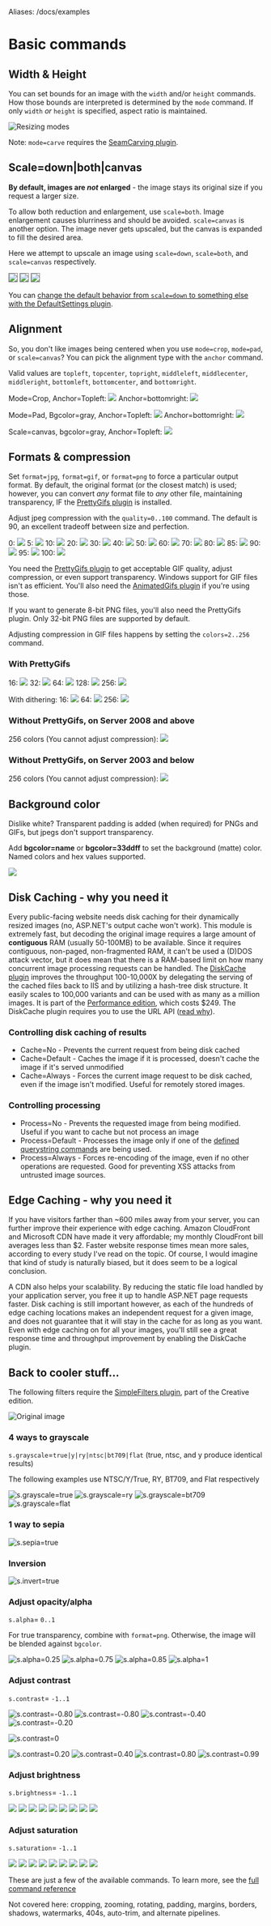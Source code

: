 Aliases: /docs/examples

# Basic commands

<style type="text/css">
.lineup img {vertical-align:top;}
</style>

## Width & Height

You can set bounds for an image with the `width` and/or `height` commands. How those bounds are interpreted is determined by the `mode` command. If only `width` *or* `height` is specified, aspect ratio is maintained.

![Resizing modes](http://cf.imageresizing.net/attachments/resizing-modes.png)

Note:  `mode=carve` requires the [SeamCarving plugin](/plugins/seamcarving). 

## Scale=down|both|canvas

**By default, images are *not* enlarged** - the image stays its original size if you request a larger size.


To allow both reduction and enlargement, use `scale=both`. Image enlargement causes blurriness and should be avoided. `scale=canvas` is another option. The image never gets upscaled, but the canvas is expanded to fill the desired area.

Here we attempt to upscale an image using `scale=down`, `scale=both`, and `scale=canvas` respectively.

<img src="http://img.imageresizing.net/tractor-tiny.jpg;width=150;scale=down" style="border: 1px solid gray" />
<img src="http://img.imageresizing.net/tractor-tiny.jpg;width=150;scale=both" style="border: 1px solid gray"  />
<img src="http://img.imageresizing.net/tractor-tiny.jpg;width=150;scale=canvas" style="border: 1px solid gray"  />

You can [change the default behavior from `scale=down` to something else with the DefaultSettings plugin](/plugins/defaultsettings).

## Alignment

So, you don't like images being centered when you use `mode=crop`, `mode=pad`, or `scale=canvas`? You can pick the alignment type with the `anchor` command. 

Valid values are `topleft`, `topcenter`, `topright`, `middleleft`, `middlecenter`, `middleright`, `bottomleft`, `bottomcenter`, and `bottomright`.

Mode=Crop, Anchor=Topleft: ![](http://img.imageresizing.net/zermatt.jpg;w=100;h=100;mode=crop;anchor=topleft)
Anchor=bottomright: ![](http://img.imageresizing.net/zermatt.jpg;w=100;h=100;mode=crop;anchor=bottomright)

Mode=Pad, Bgcolor=gray, Anchor=Topleft: ![](http://img.imageresizing.net/zermatt.jpg;w=100;h=100;bgcolor=gray;anchor=topleft)
 Anchor=bottomright: ![](http://img.imageresizing.net/zermatt.jpg;w=100;h=100;bgcolor=gray;anchor=bottomright)

Scale=canvas, bgcolor=gray, Anchor=Topleft: ![](http://img.imageresizing.net/tractor-tiny.jpg;w=150;bgcolor=gray;scale=canvas;anchor=topleft)

## Formats & compression

Set `format=jpg`, `format=gif`, or `format=png` to force a particular output format. By default, the original format (or the closest match) is used; however, you can convert *any* format file to *any* other file, maintaining transparency, IF the [PrettyGifs plugin](/plugins/prettygifs) is installed.

Adjust jpeg compression with the `quality=0..100` command. The default is 90, an excellent tradeoff between size and perfection. 

0: ![](http://img.imageresizing.net/tulip-leaf.jpg;width=100;quality=0)
5: ![](http://img.imageresizing.net/tulip-leaf.jpg;width=100;quality=5)
10: ![](http://img.imageresizing.net/tulip-leaf.jpg;width=100;quality=10)
20: ![](http://img.imageresizing.net/tulip-leaf.jpg;width=100;quality=20)
30: ![](http://img.imageresizing.net/tulip-leaf.jpg;width=100;quality=30)
40: ![](http://img.imageresizing.net/tulip-leaf.jpg;width=100;quality=40)
50: ![](http://img.imageresizing.net/tulip-leaf.jpg;width=100;quality=50)
60: ![](http://img.imageresizing.net/tulip-leaf.jpg;width=100;quality=60)
70: ![](http://img.imageresizing.net/tulip-leaf.jpg;width=100;quality=70)
80: ![](http://img.imageresizing.net/tulip-leaf.jpg;width=100;quality=80)
85: ![](http://img.imageresizing.net/tulip-leaf.jpg;width=100;quality=85)
90: ![](http://img.imageresizing.net/tulip-leaf.jpg;width=100;quality=90)
95: ![](http://img.imageresizing.net/tulip-leaf.jpg;width=100;quality=95)
100: ![](http://img.imageresizing.net/tulip-leaf.jpg;width=100;quality=100)


You need the [PrettyGifs plugin](/plugins/prettygifs) to get acceptable GIF quality, adjust compression, or even support transparency. Windows support for GIF files isn't as efficient. You'll also need the [AnimatedGifs plugin](/plugins/animatedgifs) if you're using those. 

If you want to generate 8-bit PNG files, you'll also need the PrettyGifs plugin. Only 32-bit PNG files are supported by default. 

Adjusting compression in GIF files happens by setting the `colors=2..256` command.

### With PrettyGifs

16: ![](http://img.imageresizing.net/tulip-leaf.jpg;width=100;colors=16;format=gif)
32: ![](http://img.imageresizing.net/tulip-leaf.jpg;width=100;colors=32;format=gif)
64: ![](http://img.imageresizing.net/tulip-leaf.jpg;width=100;colors=64;format=gif)
128: ![](http://img.imageresizing.net/tulip-leaf.jpg;width=100;colors=128;format=gif)
256: ![](http://img.imageresizing.net/tulip-leaf.jpg;width=100;colors=256;format=gif)

With dithering: 16: ![](http://img.imageresizing.net/tulip-leaf.jpg;width=100;colors=16;format=gif;dither=true)
64: ![](http://img.imageresizing.net/tulip-leaf.jpg;width=100;colors=64;format=gif;dither=true)
256: ![](http://img.imageresizing.net/tulip-leaf.jpg;width=100;colors=256;format=gif;dither=true)

### Without PrettyGifs, on Server 2008 and above

256 colors (You cannot adjust compression): ![](http://img.imageresizing.net/tulip-leaf.jpg;width=100;colors=256;format=gif;encoder=gdi)

### Without PrettyGifs, on Server 2003 and below

256 colors (You cannot adjust compression): ![](http://img.imageresizing.net/tulip-leaf-ws2003.gif)

## Background color

Dislike white? Transparent padding is added (when required) for PNGs and GIFs, but jpegs don't support transparency.

Add **bgcolor=name** or **bgcolor=33ddff** to set the background (matte) color. Named colors and hex values supported.

<img src="http://img.imageresizing.net/quality-original.jpg;w=100;h=100;bgcolor=33ddff" />

## Disk Caching - why you need it

Every public-facing website needs disk caching for their dynamically resized images (no, ASP.NET's output cache won't work). This module is extremely fast, but decoding the original image requires a large amount of **contiguous** RAM (usually 50-100MB) to be available. Since it requires contiguous, non-paged, non-fragmented RAM, it can't be used a (D)DOS attack vector, but it does mean that there is a RAM-based limit on how many concurrent image processing requests can be handled. The [DiskCache plugin](/plugins/diskcache) improves the throughput 100-10,000X by delegating the serving of the cached files back to IIS and by utilizing a hash-tree disk structure. It easily scales to 100,000 variants and can be used with as many as a million images.   It is part of the [Performance edition](/plugins/editions/performance), which costs $249. The DiskCache plugin requires you to use the URL API ([read why](/docs/best-practices)).

### Controlling disk caching of results

* Cache=No - Prevents the current request from being disk cached
* Cache=Default - Caches the image if it is processed, doesn't cache the image if it's served unmodified
* Cache=Always - Forces the current image request to be disk cached, even if the image isn't modified. Useful for remotely stored images.

### Controlling processing

* Process=No - Prevents the requested image from being modified. Useful if you want to cache but not process an image
* Process=Default - Processes the image only if one of the [defined querystring commands](/docs/reference) are being used.
* Process=Always - Forces re-encoding of the image, even if no other operations are requested. Good for preventing XSS attacks from untrusted image sources.

## Edge Caching - why you need it

If you have visitors farther than ~600 miles away from your server, you can further improve their experience with edge caching. Amazon CloudFront and Microsoft CDN have made it very affordable; my monthly CloudFront bill averages less than $2. Faster website response times mean more sales, according to every study I've read on the topic. Of course, I would imagine that kind of study is naturally biased, but it does seem to be a logical conclusion. 

A CDN also helps your scalability. By reducing the static file load handled by your application server, you free it up to handle ASP.NET page requests faster. Disk caching is still important however, as each of the hundreds of edge caching locations makes an independent request for a given image, and does not guarantee that it will stay in the cache for as long as you want. Even with edge caching on for all your images, you'll still see a great response time and throughput improvement by enabling the DiskCache plugin. 

## Back to cooler stuff...

The following filters require the [SimpleFilters plugin](/plugins/simplefilters), part of the Creative edition.

![Original image](http://img.imageresizing.net/utah2.jpg;width=200)


### 4 ways to grayscale

`s.grayscale`=`true|y|ry|ntsc|bt709|flat`  (true, ntsc, and y produce identical results)

The following examples use NTSC/Y/True, RY, BT709, and Flat respectively

![s.grayscale=true](http://img.imageresizing.net/utah2.jpg;width=200;s.grayscale=true)
![s.grayscale=ry](http://img.imageresizing.net/utah2.jpg;width=200;s.grayscale=ry)
![s.grayscale=bt709](http://img.imageresizing.net/utah2.jpg;width=200;s.grayscale=bt709)
![s.grayscale=flat](http://img.imageresizing.net/utah2.jpg;width=200;s.grayscale=flat)

### 1 way to sepia

![s.sepia=true](http://img.imageresizing.net/utah2.jpg;width=200;s.sepia=true)

### Inversion

![s.invert=true](http://img.imageresizing.net/utah2.jpg;width=200;s.invert=true)


### Adjust opacity/alpha

`s.alpha`= `0..1`

For true transparency, combine with `format=png`. Otherwise, the image will be blended against `bgcolor`.

![s.alpha=0.25](http://img.imageresizing.net/utah.jpg;width=200;s.alpha=0.25)
![s.alpha=0.75](http://img.imageresizing.net/utah.jpg;width=200;s.alpha=0.75)
![s.alpha=0.85](http://img.imageresizing.net/utah.jpg;width=200;s.alpha=0.85)
![s.alpha=1](http://img.imageresizing.net/utah.jpg;width=200;s.alpha=1)

### Adjust contrast


`s.contrast`= `-1..1`


![s.contrast=-0.80](http://img.imageresizing.net/utah.jpg;width=200;s.contrast=-0.99)
![s.contrast=-0.80](http://img.imageresizing.net/utah.jpg;width=200;s.contrast=-0.80)
![s.contrast=-0.40](http://img.imageresizing.net/utah.jpg;width=200;s.contrast=-0.40)
![s.contrast=-0.20](http://img.imageresizing.net/utah.jpg;width=200;s.contrast=-0.20)

![s.contrast=0](http://img.imageresizing.net/utah.jpg;width=200;s.contrast=0)


![s.contrast=0.20](http://img.imageresizing.net/utah.jpg;width=200;s.contrast=0.20)
![s.contrast=0.40](http://img.imageresizing.net/utah.jpg;width=200;s.contrast=0.40)
![s.contrast=0.80](http://img.imageresizing.net/utah.jpg;width=200;s.contrast=0.80)
![s.contrast=0.99](http://img.imageresizing.net/utah.jpg;width=200;s.contrast=0.99)



### Adjust brightness


`s.brightness`= `-1..1`


![](http://img.imageresizing.net/red-leaf.jpg;width=100;s.brightness=-1)
![](http://img.imageresizing.net/red-leaf.jpg;width=100;s.brightness=-0.7)
![](http://img.imageresizing.net/red-leaf.jpg;width=100;s.brightness=-0.5)
![](http://img.imageresizing.net/red-leaf.jpg;width=100;s.brightness=-0.2)
![](http://img.imageresizing.net/red-leaf.jpg;width=100;s.brightness=0)
![](http://img.imageresizing.net/red-leaf.jpg;width=100;s.brightness=0.2)
![](http://img.imageresizing.net/red-leaf.jpg;width=100;s.brightness=0.5)
![](http://img.imageresizing.net/red-leaf.jpg;width=100;s.brightness=0.7)
![](http://img.imageresizing.net/red-leaf.jpg;width=100;s.brightness=1)

### Adjust saturation


`s.saturation`= `-1..1`



![](http://img.imageresizing.net/red-leaf.jpg;width=100;s.saturation=-1)
![](http://img.imageresizing.net/red-leaf.jpg;width=100;s.saturation=-0.9)
![](http://img.imageresizing.net/red-leaf.jpg;width=100;s.saturation=-0.5)
![](http://img.imageresizing.net/red-leaf.jpg;width=100;s.saturation=-0.2)
![](http://img.imageresizing.net/red-leaf.jpg;width=100;s.saturation=0)
![](http://img.imageresizing.net/red-leaf.jpg;width=100;s.saturation=0.2)
![](http://img.imageresizing.net/red-leaf.jpg;width=100;s.saturation=0.5)
![](http://img.imageresizing.net/red-leaf.jpg;width=100;s.saturation=0.9)
![](http://img.imageresizing.net/red-leaf.jpg;width=100;s.saturation=1)

These are just a few of the available commands. To learn more, see the [full command reference](/docs/reference)

Not covered here: cropping, zooming, rotating, padding, margins, borders, shadows, watermarks, 404s, auto-trim, and alternate pipelines.
